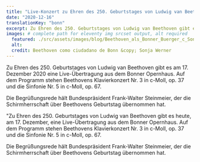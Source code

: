 ```yaml
---
title: "Live-Konzert zu Ehren des 250. Geburtstages von Ludwig van Beethoven"
date: "2020-12-16"
translationKey: "bonn"
excerpt: Zu Ehren des 250. Geburtstages von Ludwig van Beethoven gibt es am 17. Dezember 2020 eine Live-Übertragung aus dem Bonner Opernhaus
images: # complete path for eleventy img srcset output, alt required
  featured: ./src/assets/images/blog/Beethoven_als_Bonner_Buerger_c_Sonja_Werner1.jpg
  alt:
  credit: Beethoven como ciudadano de Bonn &copy; Sonja Werner
---
```


Zu Ehren des 250. Geburtstages von Ludwig van Beethoven gibt es am 17. Dezember 2020 eine Live-Übertragung aus dem Bonner Opernhaus. Auf dem Programm stehen Beethovens Klavierkonzert Nr. 3 in c-Moll, op. 37 und die Sinfonie Nr. 5 in c-Moll, op. 67.

Die Begrüßungsrede hält Bundespräsident Frank-Walter Steinmeier, der die Schirmherrschaft über Beethovens Geburtstag übernommen hat.

"Zu Ehren des 250. Geburtstages von Ludwig van Beethoven gibt es heute, am 17. Dezember, eine Live-Übertragung aus dem Bonner Opernhaus. Auf dem Programm stehen Beethovens Klavierkonzert Nr. 3 in c-Moll, op. 37 und die Sinfonie Nr. 5 in c-Moll, op. 67.

Die Begrüßungsrede hält Bundespräsident Frank-Walter Steinmeier, der die Schirmherrschaft über Beethovens Geburtstag übernommen hat.
